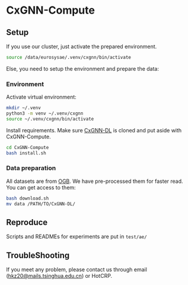 # CxGNN-Compute

## Setup

If you use our cluster, just activate the prepared environment.

```bash
source /data/eurosysae/.venv/cxgnn/bin/activate
```

Else, you need to setup the environment and prepare the data:

### Environment

Activate virtual environment:
```bash
mkdir ~/.venv
python3 -m venv ~/.venv/cxgnn
source ~/.venv/cxgnn/bin/activate
```

Install requirements. Make sure [CxGNN-DL](https://github.com/xxcclong/CxGNN-DL) is cloned and put aside with CxGNN-Compute.

```bash
cd CxGNN-Compute
bash install.sh

```

### Data preparation

All datasets are from [OGB](https://ogb.stanford.edu/). We have pre-processed them for faster read. You can get access to them:

```bash
bash download.sh
mv data /PATH/TO/CxGNN-DL/
```

## Reproduce

Scripts and READMEs for experiments are put in `test/ae/`

## TroubleShooting

If you meet any problem, please contact us through email (hkz20@mails.tsinghua.edu.cn) or HotCRP.